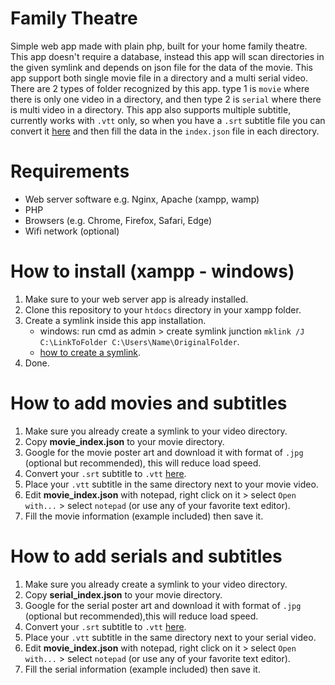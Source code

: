# Family Theatre
 Simple web app made with plain php, built for your home family theatre.
 This app doesn't require a database, instead this app will scan directories in the given symlink and depends on json file for the data of the movie. This app support both single movie file in a directory and a multi serial video.
 There are 2 types of folder recognized by this app. type 1 is `movie` where there is only one video in a directory, and then type 2 is `serial` where there is multi video in a directory. This app also supports multiple subtitle, currently works with `.vtt` only, so when you have a `.srt` subtitle file you can convert it [here](https://subtitletools.com/convert-to-vtt-online) and then fill the data in the `index.json` file in each directory.

# Requirements
- Web server software e.g. Nginx, Apache (xampp, wamp)
- PHP
- Browsers (e.g. Chrome, Firefox, Safari, Edge)
- Wifi network (optional)

# How to install (xampp - windows)
1. Make sure to your web server app is already installed.
2. Clone this repository to your `htdocs` directory in your xampp folder.
3. Create a symlink inside this app installation.
    - windows: run cmd as admin > create symlink junction `mklink /J C:\LinkToFolder C:\Users\Name\OriginalFolder`.
    - [how to create a symlink](https://www.howtogeek.com/howto/16226/complete-guide-to-symbolic-links-symlinks-on-windows-or-linux/).
4. Done.

# How to add movies and subtitles
1. Make sure you already create a symlink to your video directory.
2. Copy **movie_index.json** to your movie directory.
3. Google for the movie poster art and download it with format of `.jpg` (optional but recommended), this will reduce load speed.
4. Convert your `.srt` subtitle to `.vtt` [here](https://subtitletools.com/convert-to-vtt-online).
5. Place your `.vtt` subtitle in the same directory next to your movie video.
6. Edit **movie_index.json** with notepad, right click on it > select `Open with...` > select `notepad` (or use any of your favorite text editor).
7. Fill the movie information (example included) then save it.

# How to add serials and subtitles
1. Make sure you already create a symlink to your video directory.
2. Copy **serial_index.json** to your movie directory.
3. Google for the serial poster art and download it with format of `.jpg` (optional but recommended),this will reduce load speed.
4. Convert your `.srt` subtitle to `.vtt` [here](https://subtitletools.com/convert-to-vtt-online).
5. Place your `.vtt` subtitle in the same directory next to your serial video.
6. Edit **movie_index.json** with notepad, right click on it > select `Open with...` > select `notepad` (or use any of your favorite text editor).
7. Fill the serial information (example included) then save it.